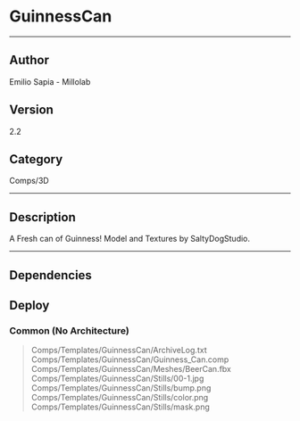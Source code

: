 # GuinnessCan
___

## Author
Emilio Sapia - Millolab

## Version
2.2

## Category
Comps/3D

___

## Description
<p>A Fresh can of Guinness! Model and Textures by SaltyDogStudio.</p>




___

## Dependencies

## Deploy

### Common (No Architecture)

> Comps/Templates/GuinnessCan/ArchiveLog.txt  
> Comps/Templates/GuinnessCan/Guinness_Can.comp  
> Comps/Templates/GuinnessCan/Meshes/BeerCan.fbx  
> Comps/Templates/GuinnessCan/Stills/00-1.jpg  
> Comps/Templates/GuinnessCan/Stills/bump.png  
> Comps/Templates/GuinnessCan/Stills/color.png  
> Comps/Templates/GuinnessCan/Stills/mask.png  
